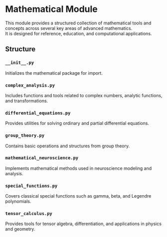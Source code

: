 # Mathematical Module

This module provides a structured collection of mathematical tools and concepts across several key areas of advanced mathematics.  
It is designed for reference, education, and computational applications.

## Structure

### `__init__.py`  
Initializes the mathematical package for import.

### `complex_analysis.py`  
Includes functions and tools related to complex numbers, analytic functions, and transformations.

### `differential_equations.py`  
Provides utilities for solving ordinary and partial differential equations.

### `group_theory.py`  
Contains basic operations and structures from group theory.

### `mathematical_neuroscience.py`  
Implements mathematical methods used in neuroscience modeling and analysis.

### `special_functions.py`  
Covers classical special functions such as gamma, beta, and Legendre polynomials.

### `tensor_calculus.py`  
Provides tools for tensor algebra, differentiation, and applications in physics and geometry.
